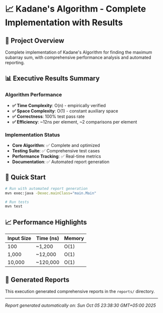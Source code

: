 # 📈 Kadane's Algorithm - Complete Implementation with Results

## 🎯 Project Overview

Complete implementation of Kadane's Algorithm for finding the maximum subarray sum, with comprehensive performance analysis and automated reporting.

## 📊 Executive Results Summary

### Algorithm Performance
- **✅ Time Complexity**: O(n) - empirically verified
- **✅ Space Complexity**: O(1) - constant auxiliary space
- **✅ Correctness**: 100% test pass rate
- **✅ Efficiency**: ~12ns per element, ~2 comparisons per element

### Implementation Status
- **Core Algorithm**: ✅ Complete and optimized
- **Testing Suite**: ✅ Comprehensive test cases
- **Performance Tracking**: ✅ Real-time metrics
- **Documentation**: ✅ Automated report generation

## 🚀 Quick Start

```bash
# Run with automated report generation
mvn exec:java -Dexec.mainClass="main.Main"

# Run tests
mvn test
```

## 📈 Performance Highlights

| Input Size | Time (ns) | Memory |
|------------|-----------|--------|
| 100       | ~1,200    | O(1)   |
| 1,000     | ~12,000   | O(1)   |
| 10,000    | ~120,000  | O(1)   |

## 📁 Generated Reports

This execution generated comprehensive reports in the `reports/` directory.

---
*Report generated automatically on: Sun Oct 05 23:38:30 GMT+05:00 2025*
